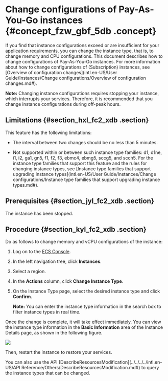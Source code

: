 # Change configurations of Pay-As-You-Go instances {#concept_fzw_gbf_5db .concept}

If you find that instance configurations exceed or are insufficient for your application requirements, you can change the instance type, that is, to change memory and CPU configurations. This document describes how to change configurations of Pay-As-You-Go instances. For more information about how to change configurations of \(Subscription\) instances, see [Overview of configuration changes](intl.en-US/User Guide/Instances/Change configurations/Overview of configuration changes.md#).

**Note:** Changing instance configurations requires stopping your instance, which interrupts your services. Therefore, it is recommended that you change instance configurations during off-peak hours.

## Limitations {#section_hxl_fc2_xdb .section}

This feature has the following limitations:

-   The interval between two changes should be no less than 5 minutes.

-   Not supported within or between such instance type families: d1, d1ne, i1, i2, ga1, gn5, f1, f2, f3, ebmc4, ebmg5, sccg5, and scch5. For the instance type families that support this feature and the rules for changing instance types, see [Instance type families that support upgrading instance types](intl.en-US/User Guide/Instances/Change configurations/Instance type families that support upgrading instance types.md#).


## Prerequisites {#section_jyl_fc2_xdb .section}

The instance has been stopped.

## Procedure {#section_kyl_fc2_xdb .section}

Do as follows to change memory and vCPU configurations of the instance:

1.  Log on to the [ECS Console](https://ecs.console.aliyun.com/?spm=a2c4g.11186623.2.9.FNEORG#/home).
2.  In the left navigation tree, click **Instances**.
3.  Select a region.
4.  In the **Actions** column, click **Change Instance Type**.
5.  On the Instance Type page, select the desired instance type and click **Confirm**.

    **Note:** You can enter the instance type information in the search box to filter instance types in real time.


Once the change is complete, it will take effect immediately. You can view the instance type information in the **Basic Information** area of the Instance Details page, as shown in the following figure.

![](http://static-aliyun-doc.oss-cn-hangzhou.aliyuncs.com/assets/img/9644/15363054785424_en-US.png)

Then, restart the instance to restore your services.

You can also use the API [DescribeResourcesModification](../../../../intl.en-US/API Reference/Others/DescribeResourcesModification.md#) to query the instance types that can be changed.

